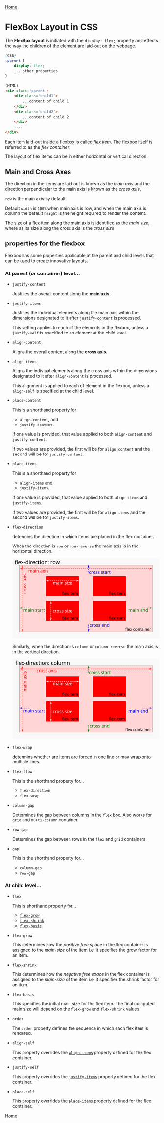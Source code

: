 [Home](./readme.md) 

# FlexBox Layout in CSS

The **FlexBox layout** is initiated with the `display: flex;` property and effects the way the children of the element are laid-out on the webpage.

```css
(CSS)
.parent {
	display: flex;
	... other properties
}
```

```html
(HTML)
<div class='parent'>
	<div class='child1'>
		...content of child 1
	</div>
	<div class='child2'>
		...content of child 2
	</div>
	....
</div>
```

Each item laid-out inside a flexbox is called *flex item*. The flexbox itself is referred to as the *flex container*. 

The layout of flex items can be in either horizontal or vertical direction.


## Main and Cross Axes

The direction in the items are laid out is known as the *main axis* and the direction perpendicular to the main axis is known as the *cross axis*. 

`row` is the main axis by default.

Default `width` is `100%` when main axis is row, and when the main axis is column the default `height` is the height required to render the content.

The size of a flex item along the main axis is identified as the *main size*, where as its size along the cross axis is the  *cross size*

## properties for the flexbox

Flexbox has some properties applicable at the parent and child levels that can be used to create innovative layouts. 

### At parent (or container) level...

* `justify-content`

	Justifies the overall content along the **main axis**.

* `justify-items` <a id='justifyitems'></a>

	Justifies the individual elements along the main axis within the dimensions designated to it after `justify-content` is processed.

	This setting applies to each of the elements in the flexbox, unless a `justify-self` is specified to an element at the child level.

* `align-content`

	Aligns the overall content along the **cross axis**.

* `align-items` <a id='alignitems'></a>

	Aligns the indiviual elements along the cross axis within the dimensions designated to it after `align-content` is processed.

	This alignment is applied to each of element in the flexbox, unless a `align-self` is specified at the child level.

* `place-content`

	This is a shorthand property for 
	* `align-content`, and 
	* `justify-content`.

	If one value is provided, that value applied to both `align-content` and `justify-content`. 

	If two values are provided, the first will be for `align-content` and the second will be for `justify-content`.

* `place-items` <a id='placeitems'></a>

	This is a shorthand property for 
	* `align-items` and
	* `justify-items`.

	If one value is provided, that value applied to both `align-items` and `justify-items`. 
	
	If two values are provided, the first will be for `align-items` and the second will be for `justify-items`.

* `flex-direction`

	determins the direction in which items are placed in the flex container.

	When the direction is `row` or `row-reverse` the main axis is in the horizontal direction.

	![flex-row](./images/flex-row.svg)

	Similarly, when the direction is `column` or `column-reverse` the main axis is in the vertical direction.

	![flex-column](./images/flex-column.svg)

* `flex-wrap`

	determins whether are items are forced in one line or may wrap onto multiple lines.

* `flex-flow`

	This is the shorthand property for...
	* `flex-direction`
	* `flex-wrap`

* `column-gap`

	Determines the gap between columns in the `flex` box. Also works for `grid` and `multi-column` container.

* `row-gap`

	Determines the gap between rows in the `flex` and `grid` containers

* `gap`

	This is the shorthand property for...
	* `column-gap`
	* `row-gap`

### At child level...

* `flex`

	This is shorthand property for...
	* [`flex-grow`](#flexgrow)
	* [`flex-shrink`](#flexshrink)
	* [`flex-basis`](#flexshrink)
	
* `flex-grow` <a id='flexgrow'></a>

	This determines how the *positive free space* in the flex container is assigned to the *main-size* of the item i.e. it specifies the grow factor for an item.

* `flex-shrink` <a id='flexshrink'></a>

	This determines how the *negative free space* in the flex container is assigned to the *main-size* of the item i.e. it specifies the shrink factor for an item.

* `flex-basis` <a id='flexbasis'></a>

	This specifies the initial main size for the flex item. The final computed main size will depend on the `flex-grow` and `flex-shrink` values.

* `order`

	The `order` property defines the sequence in which each flex item is rendered.

* `align-self`

	This property overrides the [`align-items`](#alignitems) property defined for the flex container.

* `justify-self`

	This property overrides the [`justify-items`](#justifyitems) property defined for the flex container.

* `place-self`

	This property overrides the [`place-items`](#placeitems) property defined for the flex container.



[Home](./readme.md) 
